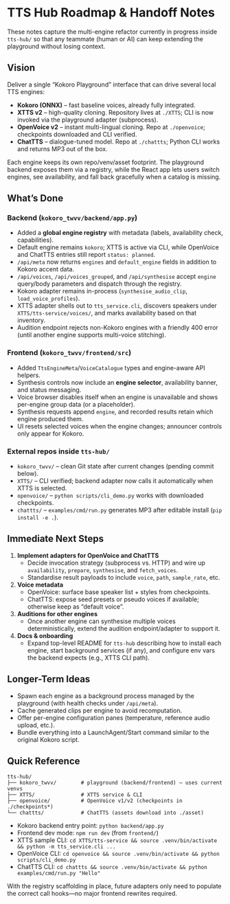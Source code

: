 # TTS Hub Roadmap & Handoff Notes

These notes capture the multi-engine refactor currently in progress inside `tts-hub/` so that any teammate (human or AI) can keep extending the playground without losing context.

## Vision

Deliver a single “Kokoro Playground” interface that can drive several local TTS engines:

- **Kokoro (ONNX)** – fast baseline voices, already fully integrated.
- **XTTS v2** – high-quality cloning. Repository lives at `./XTTS`; CLI is now invoked via the playground adapter (subprocess).
- **OpenVoice v2** – instant multi-lingual cloning. Repo at `./openvoice`; checkpoints downloaded and CLI verified.
- **ChatTTS** – dialogue-tuned model. Repo at `./chattts`; Python CLI works and returns MP3 out of the box.

Each engine keeps its own repo/venv/asset footprint. The playground backend exposes them via a registry, while the React app lets users switch engines, see availability, and fall back gracefully when a catalog is missing.

## What’s Done

### Backend (`kokoro_twvv/backend/app.py`)
- Added a **global engine registry** with metadata (labels, availability check, capabilities).
- Default engine remains `kokoro`; XTTS is active via CLI, while OpenVoice and ChatTTS entries still report `status: planned`.
- `/api/meta` now returns `engines` and `default_engine` fields in addition to Kokoro accent data.
- `/api/voices`, `/api/voices_grouped`, and `/api/synthesise` accept `engine` query/body parameters and dispatch through the registry.
- Kokoro adapter remains in-process (`synthesise_audio_clip`, `load_voice_profiles`).
- XTTS adapter shells out to `tts_service.cli`, discovers speakers under `XTTS/tts-service/voices/`, and marks availability based on that inventory.
- Audition endpoint rejects non-Kokoro engines with a friendly 400 error (until another engine supports multi-voice stitching).

### Frontend (`kokoro_twvv/frontend/src`)
- Added `TtsEngineMeta`/`VoiceCatalogue` types and engine-aware API helpers.
- Synthesis controls now include an **engine selector**, availability banner, and status messaging.
- Voice browser disables itself when an engine is unavailable and shows per-engine group data (or a placeholder).
- Synthesis requests append `engine`, and recorded results retain which engine produced them.
- UI resets selected voices when the engine changes; announcer controls only appear for Kokoro.

### External repos inside `tts-hub/`
- `kokoro_twvv/` – clean Git state after current changes (pending commit below).
- `XTTS/` – CLI verified; backend adapter now calls it automatically when XTTS is selected.
- `openvoice/` – `python scripts/cli_demo.py` works with downloaded checkpoints.
- `chattts/` – `examples/cmd/run.py` generates MP3 after editable install (`pip install -e .`).

## Immediate Next Steps

1. **Implement adapters for OpenVoice and ChatTTS**
   - Decide invocation strategy (subprocess vs. HTTP) and wire up `availability`, `prepare`, `synthesise`, and `fetch_voices`.
   - Standardise result payloads to include `voice`, `path`, `sample_rate`, etc.
2. **Voice metadata**
   - OpenVoice: surface base speaker list + styles from checkpoints.
   - ChatTTS: expose seed presets or pseudo voices if available; otherwise keep as “default voice”.
3. **Auditions for other engines**
   - Once another engine can synthesise multiple voices deterministically, extend the audition endpoint/adapter to support it.
4. **Docs & onboarding**
   - Expand top-level README for `tts-hub` describing how to install each engine, start background services (if any), and configure env vars the backend expects (e.g., XTTS CLI path).

## Longer-Term Ideas

- Spawn each engine as a background process managed by the playground (with health checks under `/api/meta`).
- Cache generated clips per engine to avoid recomputation.
- Offer per-engine configuration panes (temperature, reference audio upload, etc.).
- Bundle everything into a LaunchAgent/Start command similar to the original Kokoro script.

## Quick Reference

```
tts-hub/
├── kokoro_twvv/        # playground (backend/frontend) – uses current venvs
├── XTTS/               # XTTS service & CLI
├── openvoice/          # OpenVoice v1/v2 (checkpoints in ./checkpoints*)
└── chattts/            # ChatTTS (assets download into ./asset)
```

- Kokoro backend entry point: `python backend/app.py`
- Frontend dev mode: `npm run dev` (from `frontend/`)
- XTTS sample CLI: `cd XTTS/tts-service && source .venv/bin/activate && python -m tts_service.cli ...`
- OpenVoice CLI: `cd openvoice && source .venv/bin/activate && python scripts/cli_demo.py`
- ChatTTS CLI: `cd chattts && source .venv/bin/activate && python examples/cmd/run.py "Hello"`

With the registry scaffolding in place, future adapters only need to populate the correct call hooks—no major frontend rewrites required.
